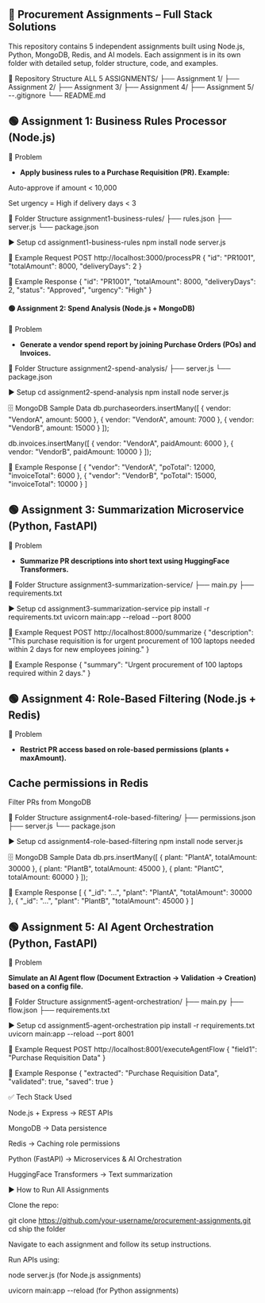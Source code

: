## 🚀 Procurement Assignments – Full Stack Solutions

This repository contains 5 independent assignments built using Node.js, Python, MongoDB, Redis, and AI models.
Each assignment is in its own folder with detailed setup, folder structure, code, and examples.

📂 Repository Structure
ALL 5 ASSIGNMENTS/
 ├── Assignment 1/
 ├── Assignment 2/
 ├── Assignment 3/
 ├── Assignment 4/
 ├── Assignment 5/
 --.gitignore
 └── README.md

## 🟢 Assignment 1: Business Rules Processor (Node.js)
📌 Problem

- **Apply business rules to a Purchase Requisition (PR). Example:**

Auto-approve if amount < 10,000

Set urgency = High if delivery days < 3

📂 Folder Structure
assignment1-business-rules/
 ├── rules.json
 ├── server.js
 └── package.json

▶️ Setup
cd assignment1-business-rules
npm install
node server.js

📜 Example Request
POST http://localhost:3000/processPR
{
  "id": "PR1001",
  "totalAmount": 8000,
  "deliveryDays": 2
}

📜 Example Response
{
  "id": "PR1001",
  "totalAmount": 8000,
  "deliveryDays": 2,
  "status": "Approved",
  "urgency": "High"
}

#### 🟢 Assignment 2: Spend Analysis (Node.js + MongoDB)
📌 Problem

- **Generate a vendor spend report by joining Purchase Orders (POs) and Invoices.**

📂 Folder Structure
assignment2-spend-analysis/
 ├── server.js
 └── package.json

▶️ Setup
cd assignment2-spend-analysis
npm install
node server.js

🗄️ MongoDB Sample Data
db.purchaseorders.insertMany([
  { vendor: "VendorA", amount: 5000 },
  { vendor: "VendorA", amount: 7000 },
  { vendor: "VendorB", amount: 15000 }
]);

db.invoices.insertMany([
  { vendor: "VendorA", paidAmount: 6000 },
  { vendor: "VendorB", paidAmount: 10000 }
]);

📜 Example Response
[
  { "vendor": "VendorA", "poTotal": 12000, "invoiceTotal": 6000 },
  { "vendor": "VendorB", "poTotal": 15000, "invoiceTotal": 10000 }
]

## 🟢 Assignment 3: Summarization Microservice (Python, FastAPI)
📌 Problem

- **Summarize PR descriptions into short text using HuggingFace Transformers.**

📂 Folder Structure
assignment3-summarization-service/
 ├── main.py
 ├── requirements.txt

▶️ Setup
cd assignment3-summarization-service
pip install -r requirements.txt
uvicorn main:app --reload --port 8000

📜 Example Request
POST http://localhost:8000/summarize
{
  "description": "This purchase requisition is for urgent procurement of 100 laptops needed within 2 days for new employees joining."
}

📜 Example Response
{
  "summary": "Urgent procurement of 100 laptops required within 2 days."
}

## 🟢 Assignment 4: Role-Based Filtering (Node.js + Redis)
📌 Problem

- **Restrict PR access based on role-based permissions (plants + maxAmount).**

## Cache permissions in Redis

Filter PRs from MongoDB

📂 Folder Structure
assignment4-role-based-filtering/
 ├── permissions.json
 ├── server.js
 └── package.json

▶️ Setup
cd assignment4-role-based-filtering
npm install
node server.js

🗄️ MongoDB Sample Data
db.prs.insertMany([
  { plant: "PlantA", totalAmount: 30000 },
  { plant: "PlantB", totalAmount: 45000 },
  { plant: "PlantC", totalAmount: 60000 }
]);

📜 Example Response
[
  { "_id": "...", "plant": "PlantA", "totalAmount": 30000 },
  { "_id": "...", "plant": "PlantB", "totalAmount": 45000 }
]

## 🟢 Assignment 5: AI Agent Orchestration (Python, FastAPI)
📌 Problem

**Simulate an AI Agent flow (Document Extraction → Validation → Creation) based on a config file.**

📂 Folder Structure
assignment5-agent-orchestration/
 ├── main.py
 ├── flow.json
 ├── requirements.txt

▶️ Setup
cd assignment5-agent-orchestration
pip install -r requirements.txt
uvicorn main:app --reload --port 8001

📜 Example Request
POST http://localhost:8001/executeAgentFlow
{
  "field1": "Purchase Requisition Data"
}

📜 Example Response
{
  "extracted": "Purchase Requisition Data",
  "validated": true,
  "saved": true
}

✅ Tech Stack Used

Node.js + Express → REST APIs

MongoDB → Data persistence

Redis → Caching role permissions

Python (FastAPI) → Microservices & AI Orchestration

HuggingFace Transformers → Text summarization

▶️ How to Run All Assignments

Clone the repo:

git clone https://github.com/your-username/procurement-assignments.git
cd ship the folder


Navigate to each assignment and follow its setup instructions.

Run APIs using:

node server.js (for Node.js assignments)

uvicorn main:app --reload (for Python assignments)